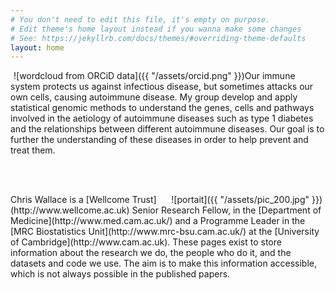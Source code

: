 ```yaml
---
# You don't need to edit this file, it's empty on purpose.
# Edit theme's home layout instead if you wanna make some changes
# See: https://jekyllrb.com/docs/themes/#overriding-theme-defaults
layout: home
---
```


<div style="float:left; margin-left: 5px;    margin-right: 0px;" markdown="1">
![wordcloud from ORCiD data]({{ "/assets/orcid.png" }})
</div>

Our immune system protects us against infectious disease, but
sometimes attacks our own cells, causing autoimmune disease.  My group
develop and apply statistical genomic methods to understand
the genes, cells and pathways involved in the aetiology of autoimmune
diseases such as type 1 diabetes and the relationships between
different autoimmune diseases.  Our goal is to further the
understanding of these diseases in order to help prevent and treat
them.

<br/><br/>

<div style="float:right; margin-left: 0px;    margin-right: 5px;" markdown="1">
![portait]({{ "/assets/pic_200.jpg" }})
</div>
Chris Wallace is a [Wellcome Trust](http://www.wellcome.ac.uk) Senior Research Fellow, in the
[Department of Medicine](http://www.med.cam.ac.uk/) and a Programme Leader in the [MRC Biostatistics Unit](http://www.mrc-bsu.cam.ac.uk/) at the
[University of Cambridge](http://www.cam.ac.uk).  These pages exist to store information about the research we do, the people who do it, and the datasets and code we use.  The aim is to make
this information accessible, which is not always possible in the
published papers.


